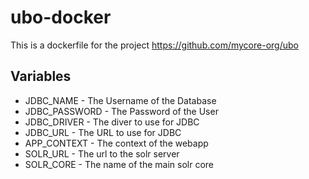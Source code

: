 # ubo-docker
This is a dockerfile for the project https://github.com/mycore-org/ubo

## Variables
- JDBC_NAME - The Username of the Database
- JDBC_PASSWORD - The Password of the User
- JDBC_DRIVER - The diver to use for JDBC
- JDBC_URL - The URL to use for JDBC
- APP_CONTEXT - The context of the webapp
- SOLR_URL - The url to the solr server
- SOLR_CORE - The name of the main solr core